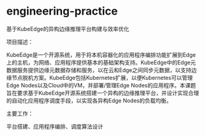 # engineering-practice

基于KubeEdge的异构边缘推理平台构建与效率优化

项目描述：

KubeEdge是一个开源系统，用于将本机容器化的应用程序编排功能扩展到Edge上的主机，为网络、应用程序提供基本的基础架构支持。KubeEdge中的Edge元数据服务提供边缘元数据存储和服务，以在云和Edge之间同步元数据，以支持边缘节点脱机方案。KubeEdge包括Kubernetes扩展，以便Kubernetes可以管理Edge Nodes以及Cloud中的VM，并部署/管理Edge Nodes的应用程序。本课题旨在要求基于KubeEdge开源系统搭建一个异构的边缘推理平台，并设计实现合理的自动化应用程序调度手段，以实现各异构Edge Nodes的负载均衡。

主要工作：

平台搭建、应用程序编排、调度算法设计
